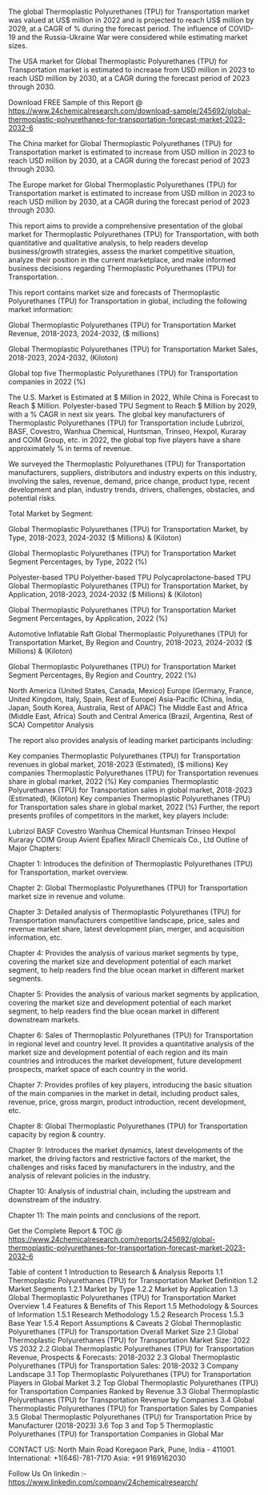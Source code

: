 The global Thermoplastic Polyurethanes (TPU) for Transportation market was valued at US$ million in 2022 and is projected to reach US$ million by 2029, at a CAGR of % during the forecast period. The influence of COVID-19 and the Russia-Ukraine War were considered while estimating market sizes.

The USA market for Global Thermoplastic Polyurethanes (TPU) for Transportation market is estimated to increase from USD million in 2023 to reach USD million by 2030, at a CAGR during the forecast period of 2023 through 2030.

Download FREE Sample of this Report @ https://www.24chemicalresearch.com/download-sample/245692/global-thermoplastic-polyurethanes-for-transportation-forecast-market-2023-2032-6

The China market for Global Thermoplastic Polyurethanes (TPU) for Transportation market is estimated to increase from USD million in 2023 to reach USD million by 2030, at a CAGR during the forecast period of 2023 through 2030.

The Europe market for Global Thermoplastic Polyurethanes (TPU) for Transportation market is estimated to increase from USD million in 2023 to reach USD million by 2030, at a CAGR during the forecast period of 2023 through 2030.

This report aims to provide a comprehensive presentation of the global market for Thermoplastic Polyurethanes (TPU) for Transportation, with both quantitative and qualitative analysis, to help readers develop business/growth strategies, assess the market competitive situation, analyze their position in the current marketplace, and make informed business decisions regarding Thermoplastic Polyurethanes (TPU) for Transportation. .

This report contains market size and forecasts of Thermoplastic Polyurethanes (TPU) for Transportation in global, including the following market information:

Global Thermoplastic Polyurethanes (TPU) for Transportation Market Revenue, 2018-2023, 2024-2032, ($ millions)

Global Thermoplastic Polyurethanes (TPU) for Transportation Market Sales, 2018-2023, 2024-2032, (Kiloton)

Global top five Thermoplastic Polyurethanes (TPU) for Transportation companies in 2022 (%)

The U.S. Market is Estimated at $ Million in 2022, While China is Forecast to Reach $ Million.
Polyester-based TPU Segment to Reach $ Million by 2029, with a % CAGR in next six years.
The global key manufacturers of Thermoplastic Polyurethanes (TPU) for Transportation include Lubrizol, BASF, Covestro, Wanhua Chemical, Huntsman, Trinseo, Hexpol, Kuraray and COIM Group, etc. in 2022, the global top five players have a share approximately % in terms of revenue.

We surveyed the Thermoplastic Polyurethanes (TPU) for Transportation manufacturers, suppliers, distributors and industry experts on this industry, involving the sales, revenue, demand, price change, product type, recent development and plan, industry trends, drivers, challenges, obstacles, and potential risks.

Total Market by Segment:

Global Thermoplastic Polyurethanes (TPU) for Transportation Market, by Type, 2018-2023, 2024-2032 ($ Millions) & (Kiloton)

Global Thermoplastic Polyurethanes (TPU) for Transportation Market Segment Percentages, by Type, 2022 (%)

Polyester-based TPU
Polyether-based TPU
Polycaprolactone-based TPU
Global Thermoplastic Polyurethanes (TPU) for Transportation Market, by Application, 2018-2023, 2024-2032 ($ Millions) & (Kiloton)

Global Thermoplastic Polyurethanes (TPU) for Transportation Market Segment Percentages, by Application, 2022 (%)

Automotive
Inflatable Raft
Global Thermoplastic Polyurethanes (TPU) for Transportation Market, By Region and Country, 2018-2023, 2024-2032 ($ Millions) & (Kiloton)

Global Thermoplastic Polyurethanes (TPU) for Transportation Market Segment Percentages, By Region and Country, 2022 (%)

North America (United States, Canada, Mexico)
Europe (Germany, France, United Kingdom, Italy, Spain, Rest of Europe)
Asia-Pacific (China, India, Japan, South Korea, Australia, Rest of APAC)
The Middle East and Africa (Middle East, Africa)
South and Central America (Brazil, Argentina, Rest of SCA)
Competitor Analysis

The report also provides analysis of leading market participants including:

Key companies Thermoplastic Polyurethanes (TPU) for Transportation revenues in global market, 2018-2023 (Estimated), ($ millions)
Key companies Thermoplastic Polyurethanes (TPU) for Transportation revenues share in global market, 2022 (%)
Key companies Thermoplastic Polyurethanes (TPU) for Transportation sales in global market, 2018-2023 (Estimated), (Kiloton)
Key companies Thermoplastic Polyurethanes (TPU) for Transportation sales share in global market, 2022 (%)
Further, the report presents profiles of competitors in the market, key players include:

Lubrizol
BASF
Covestro
Wanhua Chemical
Huntsman
Trinseo
Hexpol
Kuraray
COIM Group
Avient
Epaflex
Miracll Chemicals Co., Ltd
Outline of Major Chapters:

Chapter 1: Introduces the definition of Thermoplastic Polyurethanes (TPU) for Transportation, market overview.

Chapter 2: Global Thermoplastic Polyurethanes (TPU) for Transportation market size in revenue and volume.

Chapter 3: Detailed analysis of Thermoplastic Polyurethanes (TPU) for Transportation manufacturers competitive landscape, price, sales and revenue market share, latest development plan, merger, and acquisition information, etc.

Chapter 4: Provides the analysis of various market segments by type, covering the market size and development potential of each market segment, to help readers find the blue ocean market in different market segments.

Chapter 5: Provides the analysis of various market segments by application, covering the market size and development potential of each market segment, to help readers find the blue ocean market in different downstream markets.

Chapter 6: Sales of Thermoplastic Polyurethanes (TPU) for Transportation in regional level and country level. It provides a quantitative analysis of the market size and development potential of each region and its main countries and introduces the market development, future development prospects, market space of each country in the world.

Chapter 7: Provides profiles of key players, introducing the basic situation of the main companies in the market in detail, including product sales, revenue, price, gross margin, product introduction, recent development, etc.

Chapter 8: Global Thermoplastic Polyurethanes (TPU) for Transportation capacity by region & country.

Chapter 9: Introduces the market dynamics, latest developments of the market, the driving factors and restrictive factors of the market, the challenges and risks faced by manufacturers in the industry, and the analysis of relevant policies in the industry.

Chapter 10: Analysis of industrial chain, including the upstream and downstream of the industry.

Chapter 11: The main points and conclusions of the report.

Get the Complete Report & TOC @ https://www.24chemicalresearch.com/reports/245692/global-thermoplastic-polyurethanes-for-transportation-forecast-market-2023-2032-6

Table of content
1 Introduction to Research & Analysis Reports
1.1 Thermoplastic Polyurethanes (TPU) for Transportation Market Definition
1.2 Market Segments
1.2.1 Market by Type
1.2.2 Market by Application
1.3 Global Thermoplastic Polyurethanes (TPU) for Transportation Market Overview
1.4 Features & Benefits of This Report
1.5 Methodology & Sources of Information
1.5.1 Research Methodology
1.5.2 Research Process
1.5.3 Base Year
1.5.4 Report Assumptions & Caveats
2 Global Thermoplastic Polyurethanes (TPU) for Transportation Overall Market Size
2.1 Global Thermoplastic Polyurethanes (TPU) for Transportation Market Size: 2022 VS 2032
2.2 Global Thermoplastic Polyurethanes (TPU) for Transportation Revenue, Prospects & Forecasts: 2018-2032
2.3 Global Thermoplastic Polyurethanes (TPU) for Transportation Sales: 2018-2032
3 Company Landscape
3.1 Top Thermoplastic Polyurethanes (TPU) for Transportation Players in Global Market
3.2 Top Global Thermoplastic Polyurethanes (TPU) for Transportation Companies Ranked by Revenue
3.3 Global Thermoplastic Polyurethanes (TPU) for Transportation Revenue by Companies
3.4 Global Thermoplastic Polyurethanes (TPU) for Transportation Sales by Companies
3.5 Global Thermoplastic Polyurethanes (TPU) for Transportation Price by Manufacturer (2018-2023)
3.6 Top 3 and Top 5 Thermoplastic Polyurethanes (TPU) for Transportation Companies in Global Mar

CONTACT US:
North Main Road Koregaon Park, Pune, India - 411001.
International: +1(646)-781-7170
Asia: +91 9169162030

Follow Us On linkedin :- https://www.linkedin.com/company/24chemicalresearch/
